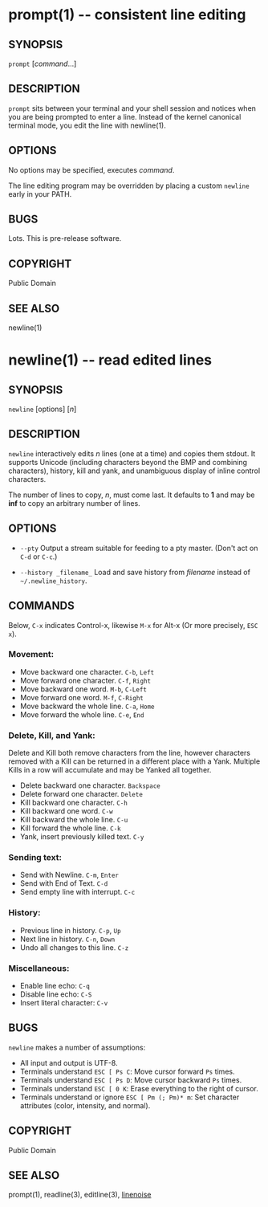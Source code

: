 prompt(1) -- consistent line editing
====================================

## SYNOPSIS

`prompt` [_command_...]

## DESCRIPTION

`prompt` sits between your terminal and your shell session and notices when you are being prompted to enter a line. Instead of the kernel canonical terminal mode, you edit the line with newline(1).

## OPTIONS

No options may be specified, executes _command_.

The line editing program may be overridden by placing a custom `newline` early in your PATH.

## BUGS

Lots. This is pre-release software.

## COPYRIGHT

Public Domain

## SEE ALSO

newline(1)

newline(1) -- read edited lines
===============================

## SYNOPSIS

`newline` [options] [_n_]

## DESCRIPTION

`newline` interactively edits _n_ lines (one at a time) and copies them stdout. It supports Unicode (including characters beyond the BMP and combining characters), history, kill and yank, and unambiguous display of inline control characters.

The number of lines to copy, _n_, must come last. It defaults to **1** and may be **inf** to copy an arbitrary number of lines.

## OPTIONS

* `--pty`
	Output a stream suitable for feeding to a pty master. (Don't act on `C-d` or `C-c`.)

* `--history _filename_`
	Load and save history from _filename_ instead of `~/.newline_history`.

## COMMANDS

Below, `C-x` indicates Control-x, likewise `M-x` for Alt-x (Or more precisely, `ESC x`).

### Movement:

* Move backward one character. `C-b`, `Left`
* Move forward one character. `C-f`, `Right`
* Move backward one word. `M-b`, `C-Left`
* Move forward one word. `M-f`, `C-Right`
* Move backward the whole line.	`C-a`, `Home`
* Move forward the whole line.	`C-e`, `End`

### Delete, Kill, and Yank:

Delete and Kill both remove characters from the line, however characters removed with a Kill can be returned in a different place with a Yank. Multiple Kills in a row will accumulate and may be Yanked all together.

* Delete backward one character. `Backspace`
* Delete forward one character. `Delete`
* Kill backward one character. `C-h`
* Kill backward one word. `C-w`
* Kill backward the whole line. `C-u`
* Kill forward the whole line. `C-k`
* Yank, insert previously killed text. `C-y`

### Sending text:
* Send with Newline. `C-m`, `Enter`
* Send with End of Text. `C-d`
* Send empty line with interrupt. `C-c`

### History:
* Previous line in history. `C-p`, `Up`
* Next line in history. `C-n`, `Down`
* Undo all changes to this line. `C-z`

### Miscellaneous:
* Enable line echo: `C-q`
* Disable line echo: `C-S`
* Insert literal character: `C-v`

## BUGS

`newline` makes a number of assumptions:

* All input and output is UTF-8.
* Terminals understand `ESC [ Ps C`: Move cursor forward `Ps` times.
* Terminals understand `ESC [ Ps D`: Move cursor backward `Ps` times.
* Terminals understand `ESC [ 0 K`: Erase everything to the right of cursor.
* Terminals understand or ignore `ESC [ Pm (; Pm)* m`: Set character attributes (color, intensity, and normal).

## COPYRIGHT

Public Domain

## SEE ALSO

prompt(1), readline(3), editline(3), [linenoise](https://github.com/antires/linenoise)

